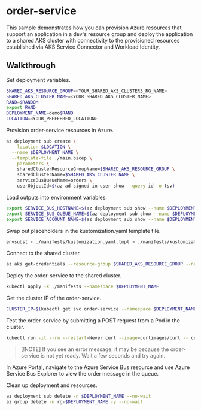# order-service

This sample demonstrates how you can provision Azure resources that support an application in a dev's resource group and deploy the application to a shared AKS cluster with connectivity to the provisioned resources established via AKS Service Connector and Workload Identity.

## Walkthrough

Set deployment variables.

```bash
SHARED_AKS_RESOURCE_GROUP=<YOUR_SHARED_AKS_CLUSTERS_RG_NAME>
SHARED_AKS_CLUSTER_NAME=<YOUR_SHARED_AKS_CLUSTER_NAME>
RAND=$RANDOM
export RAND
DEPLOYMENT_NAME=demo$RAND
LOCATION=<YOUR_PREFERRED_LOCATION>
```

Provision order-service resources in Azure.

```bash
az deployment sub create \
  --location $LOCATION \
  --name $DEPLOYMENT_NAME \
  --template-file ./main.bicep \
  --parameters \
    sharedClusterResourceGroupName=$SHARED_AKS_RESOURCE_GROUP \
    sharedClusterName=$SHARED_AKS_CLUSTER_NAME \
    serviceBusQueueName=orders \
    userObjectId=$(az ad signed-in-user show --query id -o tsv)
```

Load outputs into environment variables.

```bash
export SERVICE_BUS_HOSTNAME=$(az deployment sub show --name $DEPLOYMENT_NAME --query properties.outputs.serviceBusHostName.value -o tsv)
export SERVICE_BUS_QUEUE_NAME=$(az deployment sub show --name $DEPLOYMENT_NAME --query properties.outputs.serviceBusQueueName.value -o tsv)
export SERVICE_ACCOUNT_NAME=$(az deployment sub show --name $DEPLOYMENT_NAME --query properties.outputs.serviceAccountName.value -o tsv)
```

Swap out placeholders in the kustomization.yaml template file.

```bash
envsubst < ./manifests/kustomization.yaml.tmpl > ./manifests/kustomization.yaml
```

Connect to the shared cluster.

```bash
az aks get-credentials --resource-group $SHARED_AKS_RESOURCE_GROUP --name $SHARED_AKS_CLUSTER_NAME
```

Deploy the order-service to the shared cluster.

```bash
kubectl apply -k ./manifests --namespace $DEPLOYMENT_NAME
```

Get the cluster IP of the order-service.

```bash
CLUSTER_IP=$(kubectl get svc order-service --namespace $DEPLOYMENT_NAME -o jsonpath="{.spec.clusterIPs[0]}")  
```

Test the order-service by submitting a POST request from a Pod in the cluster.

```bash
kubectl run -it --rm --restart=Never curl --image=curlimages/curl -- curl -X POST http://$CLUSTER_IP:3000/ -H "accept: application/json" -H "Content-Type: application/json" -d "{\"customerId\": \"1234567890\",\"items\": [{\"productId\": 1,\"quantity\": 1,\"price\": 10},{\"productId\": 2,\"quantity\": 2,\"price\": 20}]}"
```

> [!NOTE] If you see an error message, it may be because the order-service is not yet ready. Wait a few seconds and try again.

In Azure Portal, navigate to the Azure Service Bus resource and use Azure Service Bus Explorer to view the order message in the queue.

Clean up deployment and resources.

```bash
az deployment sub delete -n $DEPLOYMENT_NAME --no-wait
az group delete -n rg-$DEPLOYMENT_NAME -y --no-wait
```
